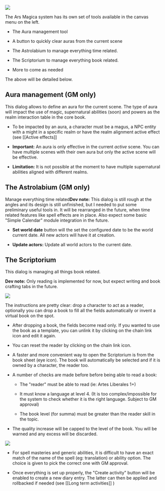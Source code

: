 ![](systems/arm5e/assets/userguide/CanvasMenu.png)

The Ars Magica system has its own set of tools available in the canvas menu on the left.

-   The Aura management tool
    
-   A button to quickly clear auras from the current scene
    
-   The Astrolabium to manage everything time related.
    
-   The Scriptorium to manage everything book related.
    
-   More to come as needed
    

The above will be detailed below.

## Aura management (GM only)

This dialog allows to define an aura for the current scene. The type of aura will impact the use of magic, supernatural abilities (soon) and powers as the realm interaction table in the core book.

-   To be impacted by an aura, a character must be a magus, a NPC entity with a might in a specific realm or have the realm alignment active effect (see [[Active effects]]
    
-   **Important:** An aura is only effective in the current _active_ scene. You can have multiple scenes with their own aura but only the active scene will be effective.
    
-   **Limitation:** It is not possible at the moment to have multiple supernatural abilities aligned with different realms.
    

## The Astrolabium (GM only)

Manage everything time related**Dev note:** This dialog is still rough at the angles and its design is still unfinished, but I needed to put some preliminary useful tools in. It will be rearranged in the future, when time related features like spell effects are in place. Also expect some basic "Simple Calendar" module integration in the future.

-   **Set world date** button will the set the configured date to be the world current date. All new actors will have it at creation.
    
-   **Update actors:** Update all world actors to the current date.
    

## The Scriptorium

This dialog is managing all things book related.

**Dev note:** Only reading is implemented for now, but expect writing and book crafting tabs in the future.

![](systems/arm5e/assets/userguide/Scriptorium1.png)

The instructions are pretty clear: drop a character to act as a reader, optionally you can drop a book to fill all the fields automatically or invent a virtual book on the spot.

-   After dropping a book, the fields become read only. If you wanted to use the book as a template, you can unlink it by clicking on the chain link icon and edit it again.
    
-   You can reset the reader by clicking on the chain link icon.
    
-   A faster and more convenient way to open the Scriptorium is from the book sheet (eye icon). The book will automatically be selected and if it is owned by a character, the reader too.
    
-   A number of checks are made before before being able to read a book:
    
    -   The "reader" must be able to read (ie: Artes Liberales 1+)
        
    -   It must know a language at level 4. (It is too complex/impossible for the system to check whether it is the right language. Subject to GM approval)
        
    -   The book level (for summa) must be greater than the reader skill in the topic.
        
-   The quality increase will be capped to the level of the book. You will be warned and any excess will be discarded.
    

![](systems/arm5e/assets/userguide/Scriptorium2.png)

-   For spell masteries and generic abilities, it is difficult to have an exact match of the name of the spell (eg: translation) or ability option. The choice is given to pick the correct one with GM approval.
    
-   Once everything is set up properly, the "Create activity" button will be enabled to create a new diary entry. The latter can then be applied and rollbacked if needed (see [[Long term activities]] )